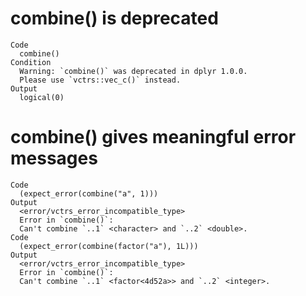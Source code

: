 # combine() is deprecated

    Code
      combine()
    Condition
      Warning: `combine()` was deprecated in dplyr 1.0.0.
      Please use `vctrs::vec_c()` instead.
    Output
      logical(0)

# combine() gives meaningful error messages

    Code
      (expect_error(combine("a", 1)))
    Output
      <error/vctrs_error_incompatible_type>
      Error in `combine()`:
      Can't combine `..1` <character> and `..2` <double>.
    Code
      (expect_error(combine(factor("a"), 1L)))
    Output
      <error/vctrs_error_incompatible_type>
      Error in `combine()`:
      Can't combine `..1` <factor<4d52a>> and `..2` <integer>.

